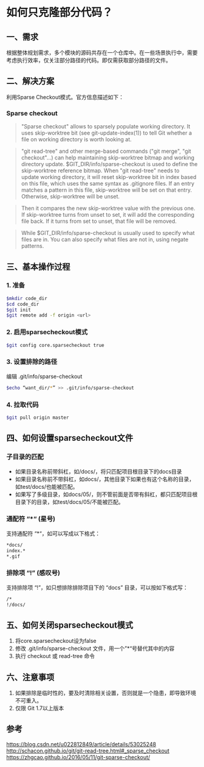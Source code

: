 # 如何只克隆部分代码？

## 一、需求

根据整体规划需求，多个模块的源码共存在一个仓库中。在一些场景执行中，需要考虑执行效率，仅关注部分路径的代码。即仅需获取部分路径的文件。

## 二、解决方案

利用Sparse Checkout模式。官方信息描述如下：

### Sparse checkout

>"Sparse checkout" allows to sparsely populate working directory. It uses skip-worktree bit (see git-update-index(1)) to tell Git whether a file on working directory is worth looking at.

>"git read-tree" and other merge-based commands ("git merge", "git checkout"…) can help maintaining skip-worktree bitmap and working directory update. $GIT_DIR/info/sparse-checkout is used to define the skip-worktree reference bitmap. When "git read-tree" needs to update working directory, it will reset skip-worktree bit in index based on this file, which uses the same syntax as .gitignore files. If an entry matches a pattern in this file, skip-worktree will be set on that entry. Otherwise, skip-worktree will be unset.

>Then it compares the new skip-worktree value with the previous one. If skip-worktree turns from unset to set, it will add the corresponding file back. If it turns from set to unset, that file will be removed.

>While $GIT_DIR/info/sparse-checkout is usually used to specify what files are in. You can also specify what files are not in, using negate patterns. 

## 三、基本操作过程

### 1. 准备

```sh
$mkdir code_dir
$cd code_dir
$git init
$git remote add -f origin <url>
```

### 2. 启用sparsecheckout模式

```sh
$git config core.sparsecheckout true
```

### 3. 设置排除的路径

编辑 .git/info/sparse-checkout
```sh
$echo “want_dir/*” >> .git/info/sparse-checkout
```

### 4. 拉取代码

```sh
$git pull origin master
```

## 四、如何设置sparsecheckout文件

### 子目录的匹配

* 如果目录名称前带斜杠，如/docs/，将只匹配项目根目录下的docs目录
* 如果目录名称前不带斜杠，如docs/，其他目录下如果也有这个名称的目录，如test/docs/也能被匹配。
* 如果写了多级目录，如docs/05/，则不管前面是否带有斜杠，都只匹配项目根目录下的目录，如test/docs/05/不能被匹配。

### 通配符 “*“ (星号)

支持通配符 “*“，如可以写成以下格式：

```sh
*docs/
index.*
*.gif
```

### 排除项 “!” (感叹号)

支持排除项 “!”，如只想排除排除项目下的 “docs” 目录，可以按如下格式写：

```sh
/*
!/docs/
```

## 五、如何关闭sparsecheckout模式

1. 将core.sparsecheckout设为false
2. 修改 .git/info/sparse-checkout 文件，用一个”*“号替代其中的内容
3. 执行 checkout 或 read-tree 命令

## 六、注意事项

1. 如果排除是临时性的，要及时清除相关设置，否则就是一个隐患，即导致环境不可重入。
2. 仅限 Git 1.7以上版本

## 参考

<https://blog.csdn.net/u022812849/article/details/53025248>
<http://schacon.github.io/git/git-read-tree.html#_sparse_checkout>
<https://zhgcao.github.io/2016/05/11/git-sparse-checkout/>